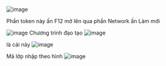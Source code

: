 
![image](https://github.com/quangdang1412/authlogin/assets/111364708/07ff166d-f7d6-4faf-b5f5-274ff14d86e4)


Phần token này ấn F12 mở lên qua phần Network ấn Làm mới


![image](https://github.com/quangdang1412/authlogin/assets/111364708/55b3697b-820d-4e56-a7d6-956d27756c40)
Chương trình đạo tạo 
![image](https://github.com/quangdang1412/authlogin/assets/111364708/1f56dbd8-fe8e-4fe7-8f5f-9420e7dcb6c2)


là cái này ![image](https://github.com/quangdang1412/authlogin/assets/111364708/64bd7ae8-8a5a-4bc1-b762-d30e3d4864f0)



Mã lớp nhập theo hình ![image](https://github.com/quangdang1412/authlogin/assets/111364708/cc95687a-2dec-4803-836f-f153ea17b36b)



